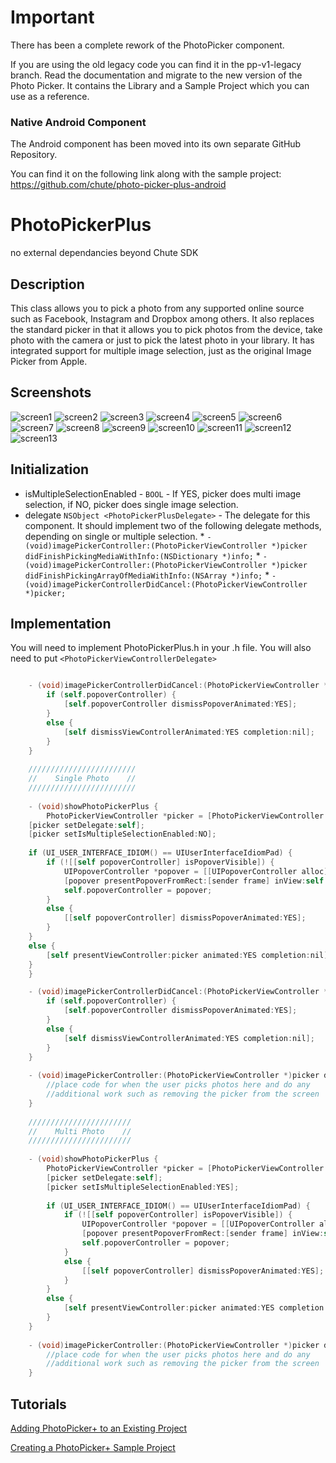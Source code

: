 Important
==========

There has been a complete rework of the PhotoPicker component. 

If you are using the old legacy code you can find it in the pp-v1-legacy branch.
Read the documentation and migrate to the new version of the Photo Picker. It contains the Library and a Sample Project which you can use as a reference.

### Native Android Component


The Android component has been moved into its own separate GitHub Repository.

You can find it on the following link along with the sample project:
https://github.com/chute/photo-picker-plus-android



PhotoPickerPlus
==============

no external dependancies beyond Chute SDK

Description
-----------

This class allows you to pick a photo from any supported online source such as Facebook, Instagram and Dropbox among others. It also replaces the standard picker in that it allows you to pick photos from the device, take photo with the camera or just to pick the latest photo in your library. It has integrated support for multiple image selection, just as the original Image Picker from Apple.

Screenshots
-----------
![screen1](/screenshots/screen1.png)
![screen2](/screenshots/screen2.png)
![screen3](/screenshots/screen3.png)
![screen4](/screenshots/screen4.png)
![screen5](/screenshots/screen5.png)
![screen6](/screenshots/screen6.png)
![screen7](/screenshots/screen7.png)
![screen8](/screenshots/screen8.png)
![screen9](/screenshots/screen9.png)
![screen10](/screenshots/screen10.png)
![screen11](/screenshots/screen11.png)
![screen12](/screenshots/screen12.png)
![screen13](/screenshots/screen13.png)

Initialization
--------------

 *   isMultipleSelectionEnabled - `BOOL` - If YES, picker does multi image selection, if NO, picker does single image selection.
 *   delegate `NSObject <PhotoPickerPlusDelegate>` - The delegate for this component. It should implement two of the following delegate methods, depending on single or multiple selection.
    *  `- (void)imagePickerController:(PhotoPickerViewController *)picker didFinishPickingMediaWithInfo:(NSDictionary *)info;`
    *  `- (void)imagePickerController:(PhotoPickerViewController *)picker didFinishPickingArrayOfMediaWithInfo:(NSArray *)info;`
    *  `- (void)imagePickerControllerDidCancel:(PhotoPickerViewController *)picker;`
    
Implementation
--------------
You will need to implement PhotoPickerPlus.h in your .h file. You will also need to put `<PhotoPickerViewControllerDelegate>`
```objective-c

	- (void)imagePickerControllerDidCancel:(PhotoPickerViewController *)picker{
    	if (self.popoverController) {
        	[self.popoverController dismissPopoverAnimated:YES];
    	}
    	else {
        	[self dismissViewControllerAnimated:YES completion:nil];
    	}
	}
	
    ////////////////////////
    //	  Single Photo	  //
    ////////////////////////
    
    - (void)showPhotoPickerPlus {
    	PhotoPickerViewController *picker = [PhotoPickerViewController new];
    [picker setDelegate:self];
    [picker setIsMultipleSelectionEnabled:NO];
    
    if (UI_USER_INTERFACE_IDIOM() == UIUserInterfaceIdiomPad) {
        if (![[self popoverController] isPopoverVisible]) {
            UIPopoverController *popover = [[UIPopoverController alloc] initWithContentViewController:picker];
            [popover presentPopoverFromRect:[sender frame] inView:self.view permittedArrowDirections:UIPopoverArrowDirectionAny animated:YES];
            self.popoverController = popover;
        }
        else {
            [[self popoverController] dismissPopoverAnimated:YES];
        }
    }
    else {
        [self presentViewController:picker animated:YES completion:nil];
    }
	}

	- (void)imagePickerControllerDidCancel:(PhotoPickerViewController *)picker{
    	if (self.popoverController) {
        	[self.popoverController dismissPopoverAnimated:YES];
    	}
    	else {
        	[self dismissViewControllerAnimated:YES completion:nil];
    	}
	}
	
	- (void)imagePickerController:(PhotoPickerViewController *)picker didFinishPickingMediaWithInfo:(NSDictionary *)info{
		//place code for when the user picks photos here and do any
	    //additional work such as removing the picker from the screen
	}
	
	///////////////////////
    //	  Multi Photo    //
    ///////////////////////
    
    - (void)showPhotoPickerPlus {
    	PhotoPickerViewController *picker = [PhotoPickerViewController new];
    	[picker setDelegate:self];
    	[picker setIsMultipleSelectionEnabled:YES];
    	
    	if (UI_USER_INTERFACE_IDIOM() == UIUserInterfaceIdiomPad) {
        	if (![[self popoverController] isPopoverVisible]) {
            	UIPopoverController *popover = [[UIPopoverController alloc] initWithContentViewController:picker];
            	[popover presentPopoverFromRect:[sender frame] inView:self.view permittedArrowDirections:UIPopoverArrowDirectionAny animated:YES];
            	self.popoverController = popover;
        	}
        	else {
            	[[self popoverController] dismissPopoverAnimated:YES];
        	}
    	}
    	else {
        	[self presentViewController:picker animated:YES completion:nil];
    	}
	}
	
	- (void)imagePickerController:(PhotoPickerViewController *)picker didFinishPickingArrayOfMediaWithInfo:(NSArray *)info{
		//place code for when the user picks photos here and do any
	    //additional work such as removing the picker from the screen
	}
```

Tutorials
---------

[Adding PhotoPicker+ to an Existing Project](AddToExisting.md)

[Creating a PhotoPicker+ Sample Project](ChuteStarterProject.md)
